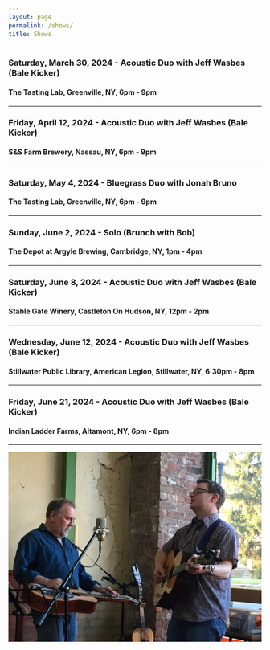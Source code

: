 ```yaml
---
layout: page
permalink: /shows/
title: Shows
---
```

### Saturday, March 30, 2024 - Acoustic Duo with Jeff Wasbes (Bale Kicker)
#### The Tasting Lab, Greenville, NY, 6pm - 9pm
---
### Friday, April 12, 2024 - Acoustic Duo with Jeff Wasbes (Bale Kicker)
#### S&S Farm Brewery, Nassau, NY, 6pm - 9pm
---
### Saturday, May 4, 2024 - Bluegrass Duo with Jonah Bruno
#### The Tasting Lab, Greenville, NY, 6pm - 9pm
---
### Sunday, June 2, 2024 - Solo (Brunch with Bob)
#### The Depot at Argyle Brewing, Cambridge, NY, 1pm - 4pm
---
### Saturday, June 8, 2024 - Acoustic Duo with Jeff Wasbes (Bale Kicker)
#### Stable Gate Winery, Castleton On Hudson, NY, 12pm - 2pm
---
### Wednesday, June 12, 2024 - Acoustic Duo with Jeff Wasbes (Bale Kicker)
#### Stillwater Public Library, American Legion, Stillwater, NY, 6:30pm - 8pm
---
### Friday, June 21, 2024 - Acoustic Duo with Jeff Wasbes (Bale Kicker)
#### Indian Ladder Farms, Altamont, NY, 6pm - 8pm
---
<p style="text-align:center;">
<img src="/images/Jay M. 001_sm.jpg" alt="Jay Maloney & Kevin Maul - 2016">
</p>
